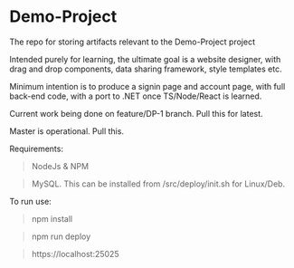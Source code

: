 # Demo-Project
The repo for storing artifacts relevant to the Demo-Project project

Intended purely for learning, the ultimate goal is a website designer, with drag and drop components, data sharing framework, style templates etc.

Minimum intention is to produce a signin page and account page, with full back-end code, with a port to .NET once TS/Node/React is learned.

Current work being done on feature/DP-1 branch.  Pull this for latest.

Master is operational.  Pull this.

Requirements:
>NodeJs & NPM

>MySQL.  This can be installed from /src/deploy/init.sh for Linux/Deb.  

To run use:
>npm install

>npm run deploy

>https://localhost:25025



